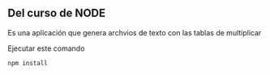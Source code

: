 

## Del curso de NODE
Es una aplicación que genera archvios de texto con las tablas de multiplicar

Ejecutar este comando

```
npm install
````